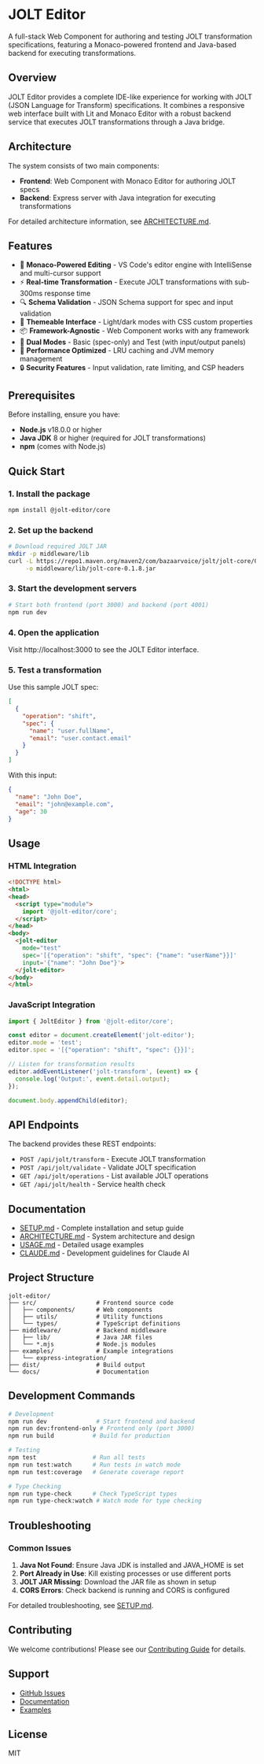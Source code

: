 # JOLT Editor

A full-stack Web Component for authoring and testing JOLT transformation specifications, featuring a Monaco-powered frontend and Java-based backend for executing transformations.

## Overview

JOLT Editor provides a complete IDE-like experience for working with JOLT (JSON Language for Transform) specifications. It combines a responsive web interface built with Lit and Monaco Editor with a robust backend service that executes JOLT transformations through a Java bridge.

## Architecture

The system consists of two main components:
- **Frontend**: Web Component with Monaco Editor for authoring JOLT specs
- **Backend**: Express server with Java integration for executing transformations

For detailed architecture information, see [ARCHITECTURE.md](./ARCHITECTURE.md).

## Features

- 🎯 **Monaco-Powered Editing** - VS Code's editor engine with IntelliSense and multi-cursor support
- ⚡ **Real-time Transformation** - Execute JOLT transformations with sub-300ms response time
- 🔍 **Schema Validation** - JSON Schema support for spec and input validation
- 🎨 **Themeable Interface** - Light/dark modes with CSS custom properties
- 📦 **Framework-Agnostic** - Web Component works with any framework
- 🧪 **Dual Modes** - Basic (spec-only) and Test (with input/output panels)
- 🚀 **Performance Optimized** - LRU caching and JVM memory management
- 🔒 **Security Features** - Input validation, rate limiting, and CSP headers

## Prerequisites

Before installing, ensure you have:
- **Node.js** v18.0.0 or higher
- **Java JDK** 8 or higher (required for JOLT transformations)
- **npm** (comes with Node.js)

## Quick Start

### 1. Install the package

```bash
npm install @jolt-editor/core
```

### 2. Set up the backend

```bash
# Download required JOLT JAR
mkdir -p middleware/lib
curl -L https://repo1.maven.org/maven2/com/bazaarvoice/jolt/jolt-core/0.1.8/jolt-core-0.1.8.jar \
     -o middleware/lib/jolt-core-0.1.8.jar
```

### 3. Start the development servers

```bash
# Start both frontend (port 3000) and backend (port 4001)
npm run dev
```

### 4. Open the application

Visit http://localhost:3000 to see the JOLT Editor interface.

### 5. Test a transformation

Use this sample JOLT spec:
```json
[
  {
    "operation": "shift",
    "spec": {
      "name": "user.fullName",
      "email": "user.contact.email"
    }
  }
]
```

With this input:
```json
{
  "name": "John Doe",
  "email": "john@example.com",
  "age": 30
}
```

## Usage

### HTML Integration

```html
<!DOCTYPE html>
<html>
<head>
  <script type="module">
    import '@jolt-editor/core';
  </script>
</head>
<body>
  <jolt-editor
    mode="test"
    spec='[{"operation": "shift", "spec": {"name": "userName"}}]'
    input='{"name": "John Doe"}'>
  </jolt-editor>
</body>
</html>
```

### JavaScript Integration

```javascript
import { JoltEditor } from '@jolt-editor/core';

const editor = document.createElement('jolt-editor');
editor.mode = 'test';
editor.spec = '[{"operation": "shift", "spec": {}}]';

// Listen for transformation results
editor.addEventListener('jolt-transform', (event) => {
  console.log('Output:', event.detail.output);
});

document.body.appendChild(editor);
```

## API Endpoints

The backend provides these REST endpoints:

- `POST /api/jolt/transform` - Execute JOLT transformation
- `POST /api/jolt/validate` - Validate JOLT specification
- `GET /api/jolt/operations` - List available JOLT operations
- `GET /api/jolt/health` - Service health check

## Documentation

- [SETUP.md](./SETUP.md) - Complete installation and setup guide
- [ARCHITECTURE.md](./ARCHITECTURE.md) - System architecture and design
- [USAGE.md](./USAGE.md) - Detailed usage examples
- [CLAUDE.md](./CLAUDE.md) - Development guidelines for Claude AI

## Project Structure

```
jolt-editor/
├── src/                 # Frontend source code
│   ├── components/      # Web components
│   ├── utils/           # Utility functions
│   └── types/           # TypeScript definitions
├── middleware/          # Backend middleware
│   ├── lib/             # Java JAR files
│   └── *.mjs            # Node.js modules
├── examples/            # Example integrations
│   └── express-integration/
├── dist/                # Build output
└── docs/                # Documentation
```

## Development Commands

```bash
# Development
npm run dev              # Start frontend and backend
npm run dev:frontend-only # Frontend only (port 3000)
npm run build           # Build for production

# Testing
npm test                # Run all tests
npm run test:watch      # Run tests in watch mode
npm run test:coverage   # Generate coverage report

# Type Checking
npm run type-check      # Check TypeScript types
npm run type-check:watch # Watch mode for type checking
```

## Troubleshooting

### Common Issues

1. **Java Not Found**: Ensure Java JDK is installed and JAVA_HOME is set
2. **Port Already in Use**: Kill existing processes or use different ports
3. **JOLT JAR Missing**: Download the JAR file as shown in setup
4. **CORS Errors**: Check backend is running and CORS is configured

For detailed troubleshooting, see [SETUP.md](./SETUP.md#common-issues-and-solutions).

## Contributing

We welcome contributions! Please see our [Contributing Guide](CONTRIBUTING.md) for details.

## Support

- [GitHub Issues](https://github.com/your-org/jolt-editor/issues)
- [Documentation](./docs/)
- [Examples](./examples/)

## License

MIT
